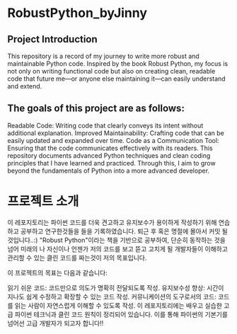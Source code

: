 # RobustPython_byJinny

## Project Introduction
This repository is a record of my journey to write more robust and maintainable Python code.
Inspired by the book Robust Python, my focus is not only on writing functional code but also on creating clean, readable code that future me—or anyone else maintaining it—can easily understand and extend.

## The goals of this project are as follows:
Readable Code: Writing code that clearly conveys its intent without additional explanation.
Improved Maintainability: Crafting code that can be easily updated and expanded over time.
Code as a Communication Tool: Ensuring that the code communicates effectively with its readers.
This repository documents advanced Python techniques and clean coding principles that I have learned and practiced. Through this, I aim to grow beyond the fundamentals of Python into a more advanced developer.

# 프로젝트 소개
이 레포지토리는 파이썬 코드를 더욱 견고하고 유지보수가 용이하게 작성하기 위해 연습하고 공부하고 연구한것들을  들을 기록하였습니다. 퇴근 후 혹은 명절에 몰아서 커밋 될 것입니다..:) 
"Robust Python"이라는 책을 기반으로 공부하여, 단순히 동작하는 것을 넘어 미래의 나 자신이나 언젠가 저의 코드를 보고 뜯고 고치게 될 개발자들이 이해하고 관리할 수 있는 클린 코드를 짜는것이 저의 목표입니다. 

이 프로젝트의 목표는 다음과 같습니다:

읽기 쉬운 코드: 코드만으로 의도가 명확히 전달되도록 작성.
유지보수성 향상: 시간이 지나도 쉽게 수정하고 확장할 수 있는 코드 작성.
커뮤니케이션의 도구로서의 코드: 코드를 읽는 사람이 자연스럽게 이해할 수 있도록 작성.
이 레포지토리에는 배우고 실습한 고급 파이썬 테크닉과 클린 코드 원칙이 정리되어 있습니다. 이를 통해 파이썬의 기본기를 넘어선 고급 개발자가 되고자 합니다!! 
